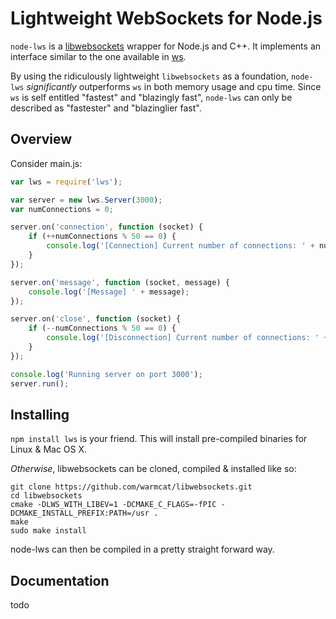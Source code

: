 # Lightweight WebSockets for Node.js
```node-lws``` is a [libwebsockets](https://libwebsockets.org/index.html) wrapper for Node.js and C++. It implements an interface similar to the one available in [ws](https://github.com/websockets/ws).

By using the ridiculously lightweight ```libwebsockets``` as a foundation, ```node-lws``` *significantly* outperforms ```ws``` in both memory usage and cpu time. Since ```ws``` is self entitled "fastest" and "blazingly fast", ```node-lws``` can only be described as "fastester" and "blazinglier fast".
## Overview
Consider main.js:
```javascript
var lws = require('lws');

var server = new lws.Server(3000);
var numConnections = 0;

server.on('connection', function (socket) {
	if (++numConnections % 50 == 0) {
		console.log('[Connection] Current number of connections: ' + numConnections);
	}
});

server.on('message', function (socket, message) {
	console.log('[Message] ' + message);
});

server.on('close', function (socket) {
	if (--numConnections % 50 == 0) {
		console.log('[Disconnection] Current number of connections: ' + numConnections);
	}
});

console.log('Running server on port 3000');
server.run();
```
## Installing
```npm install lws``` is your friend. This will install pre-compiled binaries for Linux & Mac OS X.

*Otherwise*, libwebsockets can be cloned, compiled & installed like so:
```
git clone https://github.com/warmcat/libwebsockets.git
cd libwebsockets
cmake -DLWS_WITH_LIBEV=1 -DCMAKE_C_FLAGS=-fPIC -DCMAKE_INSTALL_PREFIX:PATH=/usr .
make
sudo make install
```
node-lws can then be compiled in a pretty straight forward way.
## Documentation
todo
